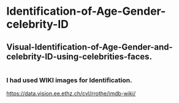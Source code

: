 # Identification-of-Age-Gender-celebrity-ID
## Visual-Identification-of-Age-Gender-and-celebrity-ID-using-celebrities-faces.
#
### I had used WIKI images for Identification.
https://data.vision.ee.ethz.ch/cvl/rrothe/imdb-wiki/
